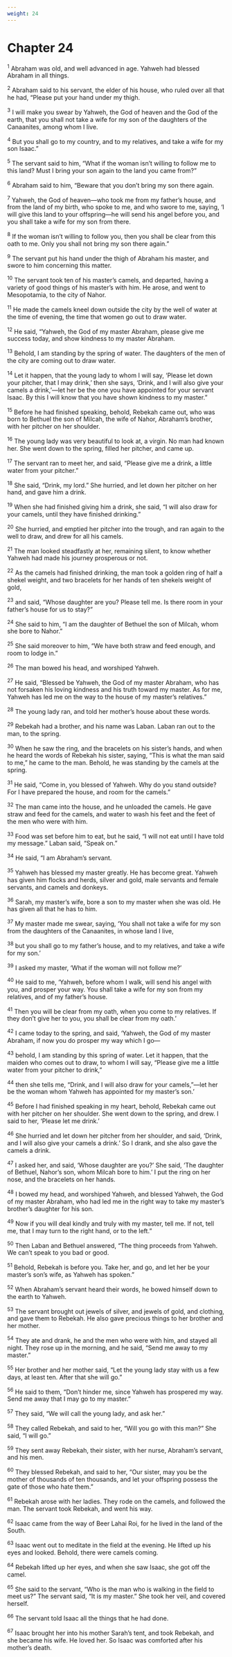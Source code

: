 ```yaml
---
weight: 24
---
```


# Chapter 24

<sup>1</sup> Abraham was old, and well advanced in age. Yahweh had blessed Abraham in all things. 

<sup>2</sup> Abraham said to his servant, the elder of his house, who ruled over all that he had, “Please put your hand under my thigh. 

<sup>3</sup> I will make you swear by Yahweh, the God of heaven and the God of the earth, that you shall not take a wife for my son of the daughters of the Canaanites, among whom I live. 

<sup>4</sup> But you shall go to my country, and to my relatives, and take a wife for my son Isaac.” 

<sup>5</sup> The servant said to him, “What if the woman isn’t willing to follow me to this land? Must I bring your son again to the land you came from?” 

<sup>6</sup> Abraham said to him, “Beware that you don’t bring my son there again. 

<sup>7</sup> Yahweh, the God of heaven—who took me from my father’s house, and from the land of my birth, who spoke to me, and who swore to me, saying, ‘I will give this land to your offspring—he will send his angel before you, and you shall take a wife for my son from there. 

<sup>8</sup> If the woman isn’t willing to follow you, then you shall be clear from this oath to me. Only you shall not bring my son there again.” 

<sup>9</sup> The servant put his hand under the thigh of Abraham his master, and swore to him concerning this matter. 

<sup>10</sup> The servant took ten of his master’s camels, and departed, having a variety of good things of his master’s with him. He arose, and went to Mesopotamia, to the city of Nahor. 

<sup>11</sup> He made the camels kneel down outside the city by the well of water at the time of evening, the time that women go out to draw water. 

<sup>12</sup> He said, “Yahweh, the God of my master Abraham, please give me success today, and show kindness to my master Abraham. 

<sup>13</sup> Behold, I am standing by the spring of water. The daughters of the men of the city are coming out to draw water. 

<sup>14</sup> Let it happen, that the young lady to whom I will say, ‘Please let down your pitcher, that I may drink,’ then she says, ‘Drink, and I will also give your camels a drink,’—let her be the one you have appointed for your servant Isaac. By this I will know that you have shown kindness to my master.” 

<sup>15</sup> Before he had finished speaking, behold, Rebekah came out, who was born to Bethuel the son of Milcah, the wife of Nahor, Abraham’s brother, with her pitcher on her shoulder. 

<sup>16</sup> The young lady was very beautiful to look at, a virgin. No man had known her. She went down to the spring, filled her pitcher, and came up. 

<sup>17</sup> The servant ran to meet her, and said, “Please give me a drink, a little water from your pitcher.” 

<sup>18</sup> She said, “Drink, my lord.” She hurried, and let down her pitcher on her hand, and gave him a drink. 

<sup>19</sup> When she had finished giving him a drink, she said, “I will also draw for your camels, until they have finished drinking.” 

<sup>20</sup> She hurried, and emptied her pitcher into the trough, and ran again to the well to draw, and drew for all his camels. 

<sup>21</sup> The man looked steadfastly at her, remaining silent, to know whether Yahweh had made his journey prosperous or not. 

<sup>22</sup> As the camels had finished drinking, the man took a golden ring of half a shekel weight, and two bracelets for her hands of ten shekels weight of gold, 

<sup>23</sup> and said, “Whose daughter are you? Please tell me. Is there room in your father’s house for us to stay?” 

<sup>24</sup> She said to him, “I am the daughter of Bethuel the son of Milcah, whom she bore to Nahor.” 

<sup>25</sup> She said moreover to him, “We have both straw and feed enough, and room to lodge in.” 

<sup>26</sup> The man bowed his head, and worshiped Yahweh. 

<sup>27</sup> He said, “Blessed be Yahweh, the God of my master Abraham, who has not forsaken his loving kindness and his truth toward my master. As for me, Yahweh has led me on the way to the house of my master’s relatives.” 

<sup>28</sup> The young lady ran, and told her mother’s house about these words. 

<sup>29</sup> Rebekah had a brother, and his name was Laban. Laban ran out to the man, to the spring. 

<sup>30</sup> When he saw the ring, and the bracelets on his sister’s hands, and when he heard the words of Rebekah his sister, saying, “This is what the man said to me,” he came to the man. Behold, he was standing by the camels at the spring. 

<sup>31</sup> He said, “Come in, you blessed of Yahweh. Why do you stand outside? For I have prepared the house, and room for the camels.” 

<sup>32</sup> The man came into the house, and he unloaded the camels. He gave straw and feed for the camels, and water to wash his feet and the feet of the men who were with him. 

<sup>33</sup> Food was set before him to eat, but he said, “I will not eat until I have told my message.” Laban said, “Speak on.” 

<sup>34</sup> He said, “I am Abraham’s servant. 

<sup>35</sup> Yahweh has blessed my master greatly. He has become great. Yahweh has given him flocks and herds, silver and gold, male servants and female servants, and camels and donkeys. 

<sup>36</sup> Sarah, my master’s wife, bore a son to my master when she was old. He has given all that he has to him. 

<sup>37</sup> My master made me swear, saying, ‘You shall not take a wife for my son from the daughters of the Canaanites, in whose land I live, 

<sup>38</sup> but you shall go to my father’s house, and to my relatives, and take a wife for my son.’ 

<sup>39</sup> I asked my master, ‘What if the woman will not follow me?’ 

<sup>40</sup> He said to me, ‘Yahweh, before whom I walk, will send his angel with you, and prosper your way. You shall take a wife for my son from my relatives, and of my father’s house. 

<sup>41</sup> Then you will be clear from my oath, when you come to my relatives. If they don’t give her to you, you shall be clear from my oath.’ 

<sup>42</sup> I came today to the spring, and said, ‘Yahweh, the God of my master Abraham, if now you do prosper my way which I go— 

<sup>43</sup> behold, I am standing by this spring of water. Let it happen, that the maiden who comes out to draw, to whom I will say, “Please give me a little water from your pitcher to drink,” 

<sup>44</sup> then she tells me, “Drink, and I will also draw for your camels,”—let her be the woman whom Yahweh has appointed for my master’s son.’ 

<sup>45</sup> Before I had finished speaking in my heart, behold, Rebekah came out with her pitcher on her shoulder. She went down to the spring, and drew. I said to her, ‘Please let me drink.’ 

<sup>46</sup> She hurried and let down her pitcher from her shoulder, and said, ‘Drink, and I will also give your camels a drink.’ So I drank, and she also gave the camels a drink. 

<sup>47</sup> I asked her, and said, ‘Whose daughter are you?’ She said, ‘The daughter of Bethuel, Nahor’s son, whom Milcah bore to him.’ I put the ring on her nose, and the bracelets on her hands. 

<sup>48</sup> I bowed my head, and worshiped Yahweh, and blessed Yahweh, the God of my master Abraham, who had led me in the right way to take my master’s brother’s daughter for his son. 

<sup>49</sup> Now if you will deal kindly and truly with my master, tell me. If not, tell me, that I may turn to the right hand, or to the left.” 

<sup>50</sup> Then Laban and Bethuel answered, “The thing proceeds from Yahweh. We can’t speak to you bad or good. 

<sup>51</sup> Behold, Rebekah is before you. Take her, and go, and let her be your master’s son’s wife, as Yahweh has spoken.” 

<sup>52</sup> When Abraham’s servant heard their words, he bowed himself down to the earth to Yahweh. 

<sup>53</sup> The servant brought out jewels of silver, and jewels of gold, and clothing, and gave them to Rebekah. He also gave precious things to her brother and her mother. 

<sup>54</sup> They ate and drank, he and the men who were with him, and stayed all night. They rose up in the morning, and he said, “Send me away to my master.” 

<sup>55</sup> Her brother and her mother said, “Let the young lady stay with us a few days, at least ten. After that she will go.” 

<sup>56</sup> He said to them, “Don’t hinder me, since Yahweh has prospered my way. Send me away that I may go to my master.” 

<sup>57</sup> They said, “We will call the young lady, and ask her.” 

<sup>58</sup> They called Rebekah, and said to her, “Will you go with this man?” She said, “I will go.” 

<sup>59</sup> They sent away Rebekah, their sister, with her nurse, Abraham’s servant, and his men. 

<sup>60</sup> They blessed Rebekah, and said to her, “Our sister, may you be the mother of thousands of ten thousands, and let your offspring possess the gate of those who hate them.” 

<sup>61</sup> Rebekah arose with her ladies. They rode on the camels, and followed the man. The servant took Rebekah, and went his way. 

<sup>62</sup> Isaac came from the way of Beer Lahai Roi, for he lived in the land of the South. 

<sup>63</sup> Isaac went out to meditate in the field at the evening. He lifted up his eyes and looked. Behold, there were camels coming. 

<sup>64</sup> Rebekah lifted up her eyes, and when she saw Isaac, she got off the camel. 

<sup>65</sup> She said to the servant, “Who is the man who is walking in the field to meet us?” The servant said, “It is my master.” She took her veil, and covered herself. 

<sup>66</sup> The servant told Isaac all the things that he had done. 

<sup>67</sup> Isaac brought her into his mother Sarah’s tent, and took Rebekah, and she became his wife. He loved her. So Isaac was comforted after his mother’s death. 



